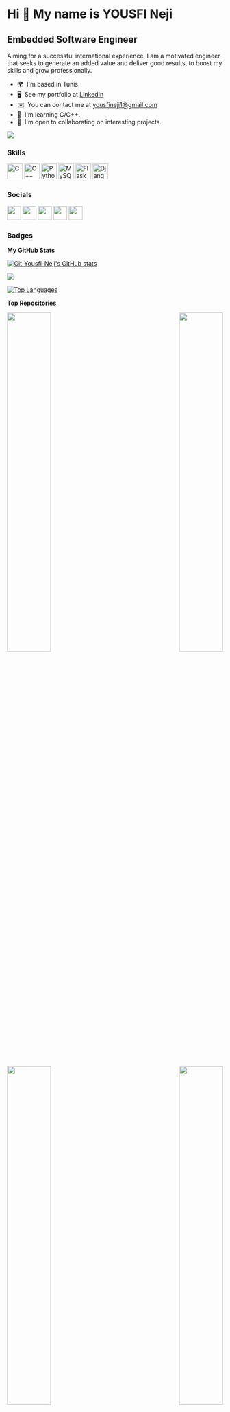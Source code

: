 Hi 👋 My name is YOUSFI Neji
============================

Embedded Software Engineer
-------------------------------------

Aiming for a successful international experience, I am a motivated engineer that seeks to generate an added value and deliver good results, to boost my skills and grow professionally.

* 🌍  I'm based in Tunis
* 🖥️  See my portfolio at [LinkedIn](http://www.linkedin.com/in/yousfi-neji/)
* ✉️  You can contact me at [yousfineji1@gmail.com](mailto:yousfineji1@gmail.com)
* 🧠  I'm learning C/C++.
* 🤝  I'm open to collaborating on interesting projects.

<a href="https://www.twitter.com/NejiYousfi" target="_blank" rel="noreferrer"><img
src="https://img.shields.io/twitter/follow/NejiYousfi?logo=twitter&style=for-the-badge&color=0891b2&labelColor=1c1917"
/></a>

### Skills

<p align="left">
<a href="https://docs.microsoft.com/en-us/cpp/?view=msvc-170" target="_blank" rel="noreferrer"><img src="https://raw.githubusercontent.com/danielcranney/readme-generator/main/public/icons/skills/c-colored.svg" width="36" height="36" alt="C" /></a>
<a href="https://docs.microsoft.com/en-us/cpp/?view=msvc-170" target="_blank" rel="noreferrer"><img src="https://raw.githubusercontent.com/danielcranney/readme-generator/main/public/icons/skills/cplusplus-colored.svg" width="36" height="36" alt="C++" /></a>
<a href="https://www.python.org/" target="_blank" rel="noreferrer"><img src="https://raw.githubusercontent.com/danielcranney/readme-generator/main/public/icons/skills/python-colored.svg" width="36" height="36" alt="Python" /></a>
<a href="https://www.mysql.com/" target="_blank" rel="noreferrer"><img src="https://raw.githubusercontent.com/danielcranney/readme-generator/main/public/icons/skills/mysql-colored.svg" width="36" height="36" alt="MySQL" /></a>
<a href="https://flask.palletsprojects.com/en/2.0.x/" target="_blank" rel="noreferrer"><img src="https://raw.githubusercontent.com/danielcranney/readme-generator/main/public/icons/skills/flask-colored-dark.svg" width="36" height="36" alt="Flask" /></a>
<a href="https://www.djangoproject.com/" target="_blank" rel="noreferrer"><img src="https://raw.githubusercontent.com/danielcranney/readme-generator/main/public/icons/skills/django-colored-dark.svg" width="36" height="36" alt="Django" /></a>
</p>


### Socials

<p align="left"> <a href="https://www.behance.com/@YousfiNeji" target="_blank" rel="noreferrer"><img src="https://raw.githubusercontent.com/danielcranney/readme-generator/main/public/icons/socials/behance.svg" width="32" height="32" /></a> <a href="https://www.github.com/Git-Yousfi-Neji" target="_blank" rel="noreferrer"><img src="https://raw.githubusercontent.com/danielcranney/readme-generator/main/public/icons/socials/github-dark.svg" width="32" height="32" /></a> <a href="https://YousfiNeji" target="_blank" rel="noreferrer"><img src="https://raw.githubusercontent.com/danielcranney/readme-generator/main/public/icons/socials/hashnode.svg" width="32" height="32" /></a> <a href="https://www.stackoverflow.com/users/11816334/yousfi-neji" target="_blank" rel="noreferrer"><img src="https://raw.githubusercontent.com/danielcranney/readme-generator/main/public/icons/socials/stackoverflow.svg" width="32" height="32" /></a> <a href="https://www.twitter.com/NejiYousfi" target="_blank" rel="noreferrer"><img src="https://raw.githubusercontent.com/danielcranney/readme-generator/main/public/icons/socials/twitter.svg" width="32" height="32" /></a></p>

### Badges

<b>My GitHub Stats</b>

<a href="http://www.github.com/Git-Yousfi-Neji"><img src="https://github-readme-stats.vercel.app/api?username=Git-Yousfi-Neji&show_icons=true&hide=prs,contribs&count_private=true&title_color=0891b2&text_color=ffffff&icon_color=0891b2&bg_color=1c1917&hide_border=true&show_icons=true" alt="Git-Yousfi-Neji's GitHub stats" /></a>

<a href="http://www.github.com/Git-Yousfi-Neji"><img src="https://github-readme-streak-stats.herokuapp.com/?user=Git-Yousfi-Neji&stroke=ffffff&background=1c1917&ring=0891b2&fire=0891b2&currStreakNum=ffffff&currStreakLabel=0891b2&sideNums=ffffff&sideLabels=ffffff&dates=ffffff&hide_border=true" /></a>

<a href="https://github.com/Git-Yousfi-Neji" align="left"><img src="https://github-readme-stats.vercel.app/api/top-langs/?username=Git-Yousfi-Neji&langs_count=10&title_color=0891b2&text_color=ffffff&icon_color=0891b2&bg_color=1c1917&hide_border=true&locale=en&custom_title=Top%20%Languages" alt="Top Languages" /></a>

<b>Top Repositories</b>

<div width="100%" align="center"><a href="https://github.com/Git-Yousfi-Neji/ROS-Web-App-for-Navigation-and-Mapping" align="left"><img align="left" width="45%" src="https://github-readme-stats.vercel.app/api/pin/?username=Git-Yousfi-Neji&repo=ROS-Web-App-for-Navigation-and-Mapping&title_color=0891b2&text_color=ffffff&icon_color=0891b2&bg_color=1c1917&hide_border=true&locale=en" /></a><a href="https://github.com/Git-Yousfi-Neji/SUDOKU-SOLVER" align="right"><img align="right" width="45%" src="https://github-readme-stats.vercel.app/api/pin/?username=Git-Yousfi-Neji&repo=SUDOKU-SOLVER&title_color=0891b2&text_color=ffffff&icon_color=0891b2&bg_color=1c1917&hide_border=true&locale=en" /></a></div><br /><br /><br /><br /><br /><br /><br />

<br /><br /><br /><br /><br />

<div width="100%" align="center"><a href="https://github.com/Git-Yousfi-Neji/Password-Door-Locking-System-Circuit" align="left"><img align="left" width="45%" src="https://github-readme-stats.vercel.app/api/pin/?username=Git-Yousfi-Neji&repo=Password-Door-Locking-System-Circuit&title_color=0891b2&text_color=ffffff&icon_color=0891b2&bg_color=1c1917&hide_border=true&locale=en" /></a><a href="https://github.com/Git-Yousfi-Neji/Traffic-Sign-Recognition" align="right"><img align="right" width="45%" src="https://github-readme-stats.vercel.app/api/pin/?username=Git-Yousfi-Neji&repo=Traffic-Sign-Recognition&title_color=0891b2&text_color=ffffff&icon_color=0891b2&bg_color=1c1917&hide_border=true&locale=en" /></a></div>

